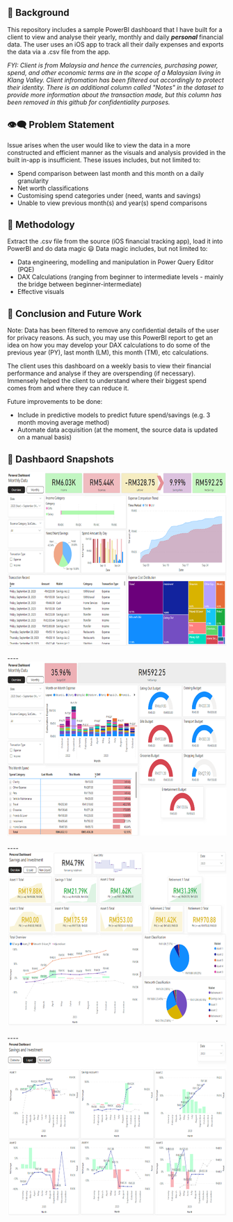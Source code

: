 ## :thought_balloon: Background
This repository includes a sample PowerBI dashboard that I have built for a client to view and analyse their yearly, monthly and daily ***personal*** financial data. The user uses an iOS app to track all their daily expenses and exports the data via a .csv file from the app.

_FYI: Client is from Malaysia and hence the currencies, purchasing power, spend, and other economic terms are in the scope of a Malaysian living in Klang Valley. Client infromation has been filtered out accordingly to protect their identity. There is an additional column called "Notes" in the dataset to provide more information about the transaction made, but this column has been removed in this github for confidentiality purposes._ 

## :eye_speech_bubble: Problem Statement
Issue arises when the user would like to view the data in a more constructed and efficient manner as the visuals and analysis provided in the built in-app is insufficient. These issues includes, but not limited to:
* Spend comparison between last month and this month on a daily granularity
* Net worth classifications
* Customising spend categories under (need, wants and savings)
* Unable to view previous month(s) and year(s) spend comparisons

## :dizzy: Methodology
Extract the .csv file from the source (iOS financial tracking app), load it into PowerBI and do data magic :smiley:
Data magic includes, but not limited to:
* Data engineering, modelling and manipulation in Power Query Editor (PQE)
* DAX Calculations (ranging from beginner to intermediate levels - mainly the bridge between beginner-intermediate)
* Effective visuals

## :100: Conclusion and Future Work
Note: Data has been filtered to remove any confidential details of the user for privacy reasons. As such, you may use this PowerBI report to get an idea on how you may develop your DAX calculations to do some of the previous year (PY), last month (LM), this month (TM), etc calculations.

The client uses this dashboard on a weekly basis to view their financial performance and analyse if they are overspending (if necessary). Immensely helped the client to understand where their biggest spend comes from and where they can reduce it. 

Future improvements to be done:
* Include in predictive models to predict future spend/savings (e.g. 3 month moving average method)
* Automate data acquisition (at the moment, the source data is updated on a manual basis)

## :robot: Dashbaord Snapshots
<div>
  <kbd>
    <img src="https://github.com/soyaenthusiast/financial-viz-my/blob/main/sample/sample1.png" title="Monthly Overview" alt="Monthly Overview" width="750" height="400"/>&nbsp;
  </kbd>
</div>
----
<div>
  <kbd>
    <img src="https://github.com/soyaenthusiast/financial-viz-my/blob/main/sample/sample2.png" title="Overview" alt="Overview" width="750" height="400"/>&nbsp;
  </kbd>
</div>
----
<div>
  <kbd>
  <img src="https://github.com/soyaenthusiast/financial-viz-my/blob/main/sample/sample3.png" title="Portfolio" alt="Portfolio" width="750" height="400"/>&nbsp;
  </kbd>
</div>
----
<div>
<kbd>
  <img src="https://github.com/soyaenthusiast/financial-viz-my/blob/main/sample/sample4.png" title="Granular" alt="Granular" width="750" height="400"/>&nbsp;
</kbd>
</div>
